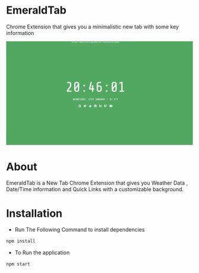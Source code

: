 # EmeraldTab
 Chrome Extension that gives you a minimalistic new tab with some key information

 ![](img/show1.png)

# About
  EmeraldTab is a New Tab Chrome Extension that gives you Weather Data , Date/Time information and Quick Links with a customizable background.

# Installation
  - Run The Following Command to install dependencies
   ```sh
   npm install
   ```
  - To Run the application
   ```sh
   npm start
   ```
